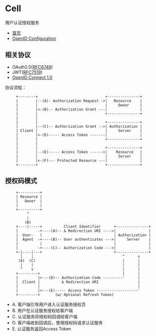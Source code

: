 Cell
====
用户认证授权服务

- [首页](https://cell.mapleque.com)
- [OpenID Configuration](https://cell.mapleque.com/.well-known/openid-configuration)

相关协议
----

- OAuth2.0([RFC6749](https://tools.ietf.org/html/rfc6749))
- JWT([RFC7519](https://tools.ietf.org/html/rfc7519))
- [OpenID Connect 1.0](https://openid.net/specs/openid-connect-discovery-1_0.html)

协议流程：
```
     +--------+                               +---------------+
     |        |--(A)- Authorization Request ->|   Resource    |
     |        |                               |     Owner     |
     |        |<-(B)-- Authorization Grant ---|               |
     |        |                               +---------------+
     |        |
     |        |                               +---------------+
     |        |--(C)-- Authorization Grant -->| Authorization |
     | Client |                               |     Server    |
     |        |<-(D)----- Access Token -------|               |
     |        |                               +---------------+
     |        |
     |        |                               +---------------+
     |        |--(E)----- Access Token ------>|    Resource   |
     |        |                               |     Server    |
     |        |<-(F)--- Protected Resource ---|               |
     +--------+                               +---------------+
```
授权码模式
----

```
     +----------+
     | Resource |
     |   Owner  |
     |          |
     +----------+
          ^
          |
         (B)
     +----|-----+          Client Identifier      +---------------+
     |         -+----(A)-- & Redirection URI ---->|               |
     |  User-   |                                 | Authorization |
     |  Agent  -+----(B)-- User authenticates --->|     Server    |
     |          |                                 |               |
     |         -+----(C)-- Authorization Code ---<|               |
     +-|----|---+                                 +---------------+
       |    |                                         ^      v
      (A)  (C)                                        |      |
       |    |                                         |      |
       ^    v                                         |      |
     +---------+                                      |      |
     |         |>---(D)-- Authorization Code ---------'      |
     |  Client |          & Redirection URI                  |
     |         |                                             |
     |         |<---(E)----- Access Token -------------------'
     +---------+       (w/ Optional Refresh Token)

```

- A. 客户端引导用户进入认证服务授权页
- B. 用户在认证服务授权给客户端
- C. 认证服务将授权码回调给客户端
- D. 客户端收到回调后，使用授权码请求认证服务
- E. 认证服务返回Access Token


